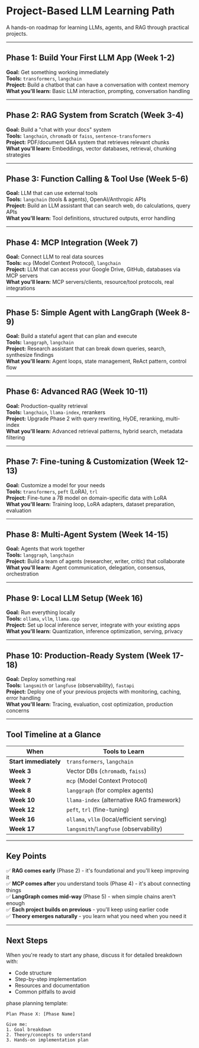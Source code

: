 # Project-Based LLM Learning Path

A hands-on roadmap for learning LLMs, agents, and RAG through practical projects.

---

## Phase 1: Build Your First LLM App (Week 1-2)

**Goal:** Get something working immediately  
**Tools:** `transformers`, `langchain`  
**Project:** Build a chatbot that can have a conversation with context memory  
**What you'll learn:** Basic LLM interaction, prompting, conversation handling

---

## Phase 2: RAG System from Scratch (Week 3-4)

**Goal:** Build a "chat with your docs" system  
**Tools:** `langchain`, `chromadb` or `faiss`, `sentence-transformers`  
**Project:** PDF/document Q&A system that retrieves relevant chunks  
**What you'll learn:** Embeddings, vector databases, retrieval, chunking strategies

---

## Phase 3: Function Calling & Tool Use (Week 5-6)

**Goal:** LLM that can use external tools  
**Tools:** `langchain` (tools & agents), OpenAI/Anthropic APIs  
**Project:** Build an LLM assistant that can search web, do calculations, query APIs  
**What you'll learn:** Tool definitions, structured outputs, error handling

---

## Phase 4: MCP Integration (Week 7)

**Goal:** Connect LLM to real data sources  
**Tools:** `mcp` (Model Context Protocol), `langchain`  
**Project:** LLM that can access your Google Drive, GitHub, databases via MCP servers  
**What you'll learn:** MCP servers/clients, resource/tool protocols, real integrations

---

## Phase 5: Simple Agent with LangGraph (Week 8-9)

**Goal:** Build a stateful agent that can plan and execute  
**Tools:** `langgraph`, `langchain`  
**Project:** Research assistant that can break down queries, search, synthesize findings  
**What you'll learn:** Agent loops, state management, ReAct pattern, control flow

---

## Phase 6: Advanced RAG (Week 10-11)

**Goal:** Production-quality retrieval  
**Tools:** `langchain`, `llama-index`, rerankers  
**Project:** Upgrade Phase 2 with query rewriting, HyDE, reranking, multi-index  
**What you'll learn:** Advanced retrieval patterns, hybrid search, metadata filtering

---

## Phase 7: Fine-tuning & Customization (Week 12-13)

**Goal:** Customize a model for your needs  
**Tools:** `transformers`, `peft` (LoRA), `trl`  
**Project:** Fine-tune a 7B model on domain-specific data with LoRA  
**What you'll learn:** Training loop, LoRA adapters, dataset preparation, evaluation

---

## Phase 8: Multi-Agent System (Week 14-15)

**Goal:** Agents that work together  
**Tools:** `langgraph`, `langchain`  
**Project:** Build a team of agents (researcher, writer, critic) that collaborate  
**What you'll learn:** Agent communication, delegation, consensus, orchestration

---

## Phase 9: Local LLM Setup (Week 16)

**Goal:** Run everything locally  
**Tools:** `ollama`, `vllm`, `llama.cpp`  
**Project:** Set up local inference server, integrate with your existing apps  
**What you'll learn:** Quantization, inference optimization, serving, privacy

---

## Phase 10: Production-Ready System (Week 17-18)

**Goal:** Deploy something real  
**Tools:** `langsmith` or `langfuse` (observability), `fastapi`  
**Project:** Deploy one of your previous projects with monitoring, caching, error handling  
**What you'll learn:** Tracing, evaluation, cost optimization, production concerns

---

## Tool Timeline at a Glance

| When                  | Tools to Learn                             |
| --------------------- | ------------------------------------------ |
| **Start immediately** | `transformers`, `langchain`                |
| **Week 3**            | Vector DBs (`chromadb`, `faiss`)           |
| **Week 7**            | `mcp` (Model Context Protocol)             |
| **Week 8**            | `langgraph` (for complex agents)           |
| **Week 10**           | `llama-index` (alternative RAG framework)  |
| **Week 12**           | `peft`, `trl` (fine-tuning)                |
| **Week 16**           | `ollama`, `vllm` (local/efficient serving) |
| **Week 17**           | `langsmith`/`langfuse` (observability)     |

---

## Key Points

✅ **RAG comes early** (Phase 2) - it's foundational and you'll keep improving it  
✅ **MCP comes after** you understand tools (Phase 4) - it's about connecting things  
✅ **LangGraph comes mid-way** (Phase 5) - when simple chains aren't enough  
✅ **Each project builds on previous** - you'll keep using earlier code  
✅ **Theory emerges naturally** - you learn what you need when you need it

---

## Next Steps

When you're ready to start any phase, discuss it for detailed breakdown with:

- Code structure
- Step-by-step implementation
- Resources and documentation
- Common pitfalls to avoid

phase planning template:

```text
Plan Phase X: [Phase Name]

Give me:
1. Goal breakdown
2. Theory/concepts to understand
3. Hands-on implementation plan
```
